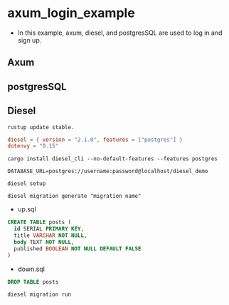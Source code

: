 # axum_login_example
- In this example, axum, diesel, and postgresSQL are used to log in and sign up.

## Axum

## postgresSQL

## Diesel

```
rustup update stable.

```

```toml
diesel = { version = "2.1.0", features = ["postgres"] }
dotenvy = "0.15"
```

```
cargo install diesel_cli --no-default-features --features postgres

```

```
DATABASE_URL=postgres://username:password@localhost/diesel_demo

```

```
diesel setup

```

```
diesel migration generate "migration name"

```
- up.sql
```sql
CREATE TABLE posts (
  id SERIAL PRIMARY KEY,
  title VARCHAR NOT NULL,
  body TEXT NOT NULL,
  published BOOLEAN NOT NULL DEFAULT FALSE
)
```


- down.sql
```sql
DROP TABLE posts

```

```
diesel migration run
```